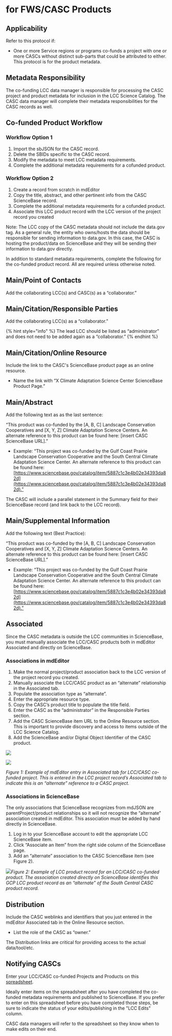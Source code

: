 # for FWS/CASC Products

## Applicability

Refer to this protocol if:

* One or more Service regions or programs co-funds a project with one or more CASCs without distinct sub-parts that could be attributed to either. This protocol is for the product metadata.

## Metadata Responsibility

The co-funding LCC data manager is responsible for processing the CASC project and product metadata for inclusion in the LCC Science Catalog. The CASC data manager will complete their metadata responsibilities for the CASC records as well.

## Co-funded Product Workflow

### Workflow Option 1

1. Import the sbJSON for the CASC record.
2. Delete the SBIDs specific to the CASC record.
3. Modify the metadata to meet LCC metadata requirements.
4. Complete the additional metadata requirements for a cofunded product.

### Workflow Option 2

1. Create a record from scratch in mdEditor
2. Copy the title, abstract, and other pertinent info from the CASC ScienceBase record. 
3. Complete the additional metadata requirements for a cofunded product.
4. Associate this LCC product record with the LCC version of the project record you created

Note: The LCC copy of the CASC metadata should not include the data.gov tag. As a general rule, the entity who owns/hosts the data should be responsible for sending information to data.gov. In this case, the CASC is hosting the product/data on ScienceBase and they will be sending their information to data.gov directly.

In addition to standard metadata requirements, complete the following for the co-funded product record. All are required unless otherwise noted.

## Main/Point of Contacts

Add the collaborating LCC\(s\) and CASC\(s\) as a “collaborator.”

## Main/Citation/Responsible Parties

Add the collaborating LCC\(s\) as a “collaborator.”

{% hint style="info" %}
The lead LCC should be listed as “administrator” and does not need to be added again as a “collaborator.”
{% endhint %}

## Main/Citation/Online Resource

Include the link to the CASC's ScienceBase product page as an online resource.

* Name the link with “X Climate Adaptation Science Center ScienceBase Product Page.”

## Main/Abstract

Add the following text as as the last sentence:

“This product was co-funded by the \[A, B, C\] Landscape Conservation Cooperatives and \[X, Y, Z\] Climate Adaptation Science Centers. An alternate reference to this product can be found here: \[insert CASC ScienceBase URL\].”

* Example: “This project was co-funded by the Gulf Coast Prairie Landscape Conservation Cooperative and the South Central Climate Adaptation Science Center. An alternate reference to this product can be found here: [https://www.sciencebase.gov/catalog/item/5887c1c3e4b02e34393da82d](https://www.sciencebase.gov/catalog/item/5887c1c3e4b02e34393da82d).”

The CASC will include a parallel statement in the Summary field for their ScienceBase record \(and link back to the LCC record\).

## Main/Supplemental Information

Add the following text \(Best Practice\):

“This product was co-funded by the \[A, B, C\] Landscape Conservation Cooperatives and \[X, Y, Z\] Climate Adaptation Science Centers. An alternate reference to this product can be found here: \[insert CASC ScienceBase URL\].”

* Example: “This project was co-funded by the Gulf Coast Prairie Landscape Conservation Cooperative and the South Central Climate Adaptation Science Center. An alternate reference to this product can be found here: [https://www.sciencebase.gov/catalog/item/5887c1c3e4b02e34393da82d](https://www.sciencebase.gov/catalog/item/5887c1c3e4b02e34393da82d).”

## Associated

Since the CASC metadata is outside the LCC communities in ScienceBase, you must manually associate the LCC/CASC products both in mdEditor Associated and directly on ScienceBase.

### Associations in mdEditor

1. Make the normal project/product association back to the LCC version of the project record you created.
2. Manually associate the LCC/CASC product as an “alternate” relationship in the Associated tab.
3. Populate the association type as “alternate”.
4. Enter the appropriate resource type.
5. Copy the CASC’s product title to populate the title field.
6. Enter the CASC as the “administrator” in the Responsible Parties section.
7. Add the CASC ScienceBase item URL to the Online Resource section. This is important to provide discovery and access to items outside of the LCC Science Catalog.
8. Add the ScienceBase and/or Digital Object Identifier of the CASC product.

![](https://lh5.googleusercontent.com/4EADVJYG-c8gq2il2fU-ttIyN7ly3IxNBpO_eIxQ9DGHzFGZzQcdUpPV5M4DgP6-GVj44iFOWzberaOTSSoHcjVklZExfx8-GUtYMlT5UaZrnKorcKqQqZdD0o7Z8y6lH7XGudjz)

![](https://lh4.googleusercontent.com/DTpBB7E9FNNuJsQZbdlMUeaZvUyynlp4k1bI_kxF4suv7pvLb_AmBXZx5AJkGzdPwmFNRdYZ0keeWyudeFn7-4i7Jt-YGSq_j3ZrOTyQ_R-nUMzCTunOoi3-QPS7nfvVxoG_9561)

_Figure 1: Example of mdEditor entry in Associated tab for LCC/CASC co-funded project. This is entered in the LCC project record’s Associated tab to indicate this is an “alternate” reference to a CASC project._

### Associations in ScienceBase

The only associations that ScienceBase recognizes from mdJSON are parentProject/product relationships so it will not recognize the “alternate” association created in mdEditor. This association must be added by hand directly in ScienceBase.

1. Log in to your ScienceBase account to edit the appropriate LCC ScienceBase item. 
2. Click “Associate an Item” from the right side column of the ScienceBase page. 
3. Add an “alternate” association to the CASC ScienceBase item \(see Figure 2\).

![](https://lh3.googleusercontent.com/Y-WE_OLGwFwOsKRuYWCH4-PEBFF26VqhLpmJmbUIItDxpHMKZWDzDsASf8fK5Wz8auONqa97fi5Yw5VK2VfEIOkJfRTzVugHpEFOc2rNrJX83G06vL7eEYqzatSrsDXbGJ_NDAub)_Figure 2: Example of LCC product record for an LCC/CASC co-funded product. The association created directly on ScienceBase identifies this GCP LCC product record as an “alternate” of the South Central CASC product record._

## Distribution

Include the CASC weblinks and identifiers that you just entered in the mdEditor Associated tab in the Online Resource section.

* List the role of the CASC as “owner.” 

The Distribution links are critical for providing access to the actual data/tool/etc.

## Notifying CASCs

Enter your LCC/CASC co-funded Projects and Products on this [spreadsheet](https://docs.google.com/spreadsheets/d/1WBFGslnaqxlbcIJ-LmH4kRvobLkH166y58UpWw03rc8/edit?usp=sharing).

Ideally enter items on the spreadsheet after you have completed the co-funded metadata requirements and published to ScienceBase. If you prefer to enter on this spreadsheet before you have completed those steps, be sure to indicate the status of your edits/publishing in the "LCC Edits" column.

CASC data managers will refer to the spreadsheet so they know when to make edits on their end.

